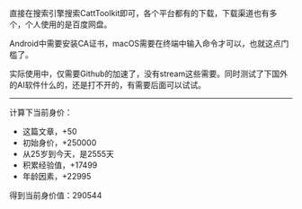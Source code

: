直接在搜索引擎搜索CattToolkit即可，各个平台都有的下载，下载渠道也有多个，个人使用的是百度网盘。

Android中需要安装CA证书，macOS需要在终端中输入命令才可以，也就这点门槛了。

实际使用中，仅需要Github的加速了，没有stream这些需要。同时测试了下国外的AI软件什么的，还是打不开的，有需要后面可以试试。

---

计算下当前身价：

- 这篇文章，+50
- 初始身价，+250000
- 从25岁到今天，是2555天
- 积累经验值，+17499
- 年龄因素，+22995

得到当前身价值：290544